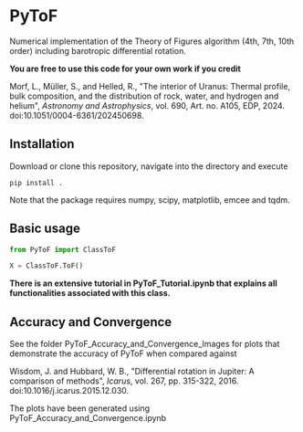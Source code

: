 # PyToF
Numerical implementation of the Theory of Figures algorithm (4th, 7th, 10th order) including barotropic differential rotation.

**You are free to use this code for your own work if you credit**

Morf, L., Müller, S., and Helled, R., "The interior of Uranus: Thermal profile, bulk composition, and the distribution of rock, water, and hydrogen and helium", <i>Astronomy and Astrophysics</i>, vol. 690, Art. no. A105, EDP, 2024. doi:10.1051/0004-6361/202450698. 

## Installation

Download or clone this repository, navigate into the directory and execute
```
pip install .
```

Note that the package requires numpy, scipy, matplotlib, emcee and tqdm.

## Basic usage

```python
from PyToF import ClassToF

X = ClassToF.ToF()
```
**There is an extensive tutorial in PyToF_Tutorial.ipynb that explains all functionalities associated with this class.**

## Accuracy and Convergence

See the folder PyToF_Accuracy_and_Convergence_Images for plots that demonstrate the accuracy of PyToF when compared against 

Wisdom, J. and Hubbard, W. B., "Differential rotation in Jupiter: A comparison of methods", <i>Icarus</i>, vol. 267, pp. 315-322, 2016. doi:10.1016/j.icarus.2015.12.030.

The plots have been generated using PyToF_Accuracy_and_Convergence.ipynb
